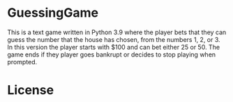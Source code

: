 # GuessingGame
This is a text game written in Python 3.9 where the player bets that they
can guess the number that the house has chosen, from the numbers 1, 2, or 3.
In this version the player starts with $100 and can bet either 25 or 50. 
The game ends if they player goes bankrupt or decides to stop playing when
prompted.

# License

